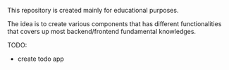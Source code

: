 This repository is created mainly for educational purposes.

The idea is to create various components that has different functionalities that covers up most backend/frontend fundamental knowledges.

TODO:
- create todo app